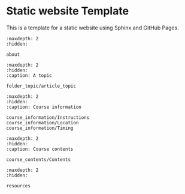 # Static website Template

This is a template for a static website using Sphinx and GitHub Pages.

```{toctree}
:maxdepth: 2
:hidden:

about
```

```{toctree}
:maxdepth: 2
:hidden:
:caption: A topic

folder_topic/article_topic
```

```{toctree}
:maxdepth: 2
:hidden:
:caption: Course information

course_information/Instructions
course_information/Location
course_information/Timing
```

```{toctree}
:maxdepth: 2
:hidden:
:caption: Course contents

course_contents/Contents
```

```{toctree}
:maxdepth: 2
:hidden:

resources
```